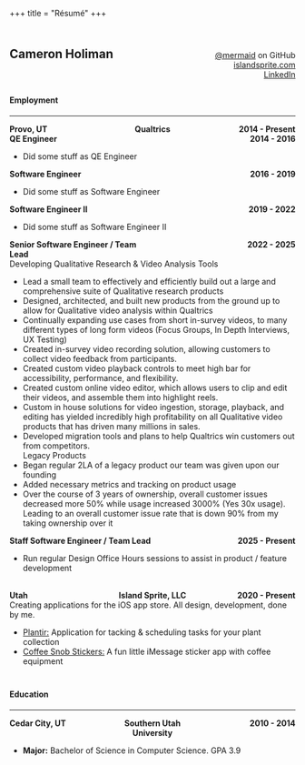 +++
title = "Résumé"
+++

<style>
    .resume {
        /* display: flex; */
    }

    .section {
        padding-top: .5rem;
    }
    .centered-row {
        display: flex;
        justify-content: space-between;
        align-items: baseline;
        width: 100%;
    }

    .centered-row > * {
        flex: 1 1 0px;
        text-align: center;
    }

    .centered-row > *:last-child {
        text-align: end;
    }

    .centered-row > *:first-child {
        text-align: start;
    }

    .header-row {
        font-weight: bold;
    }

    #content .resume hr,
    #content .resume h4,
    #content .resume h3,
    #content .resume h2 {
        margin: 0;
    }

    #content .resume ul {
      list-style-position: outside;
      margin-left: 1rem;
    }
</style>

<div class='resume'>
    <div class='section'>
        <div class='centered-row'>
            <h2>Cameron Holiman</h2>
            <span>
                <div><a href='https://github.com/mermaid'>@mermaid</a> on GitHub</div>
                <div><a href='https://islandsprite.com'>islandsprite.com</a></div>
                <div><a href='https://www.linkedin.com/in/cameron-holiman-a186718b/'>LinkedIn</a></div>
            </span>
        </div>
    </div>
    <div class='section'>
        <h4>Employment</h4>
        <hr />
        <div class='centered-row header-row'>
            <span>Provo, UT</span>
            <span>Qualtrics</span>
            <span>2014 - Present</span>
        </div>
        <div class='centered-row header-row'>
            <span>QE Engineer</span>
            <span>2014 - 2016</span>
        </div>
        <ul>
            <li>Did some stuff as QE Engineer</li>
        </ul>
        <div class='centered-row header-row'>
            <span>Software Engineer</span>
            <span>2016 - 2019</span>
        </div>
        <ul>
            <li>Did some stuff as Software Engineer</li>
        </ul>
        <div class='centered-row header-row'>
            <span>Software Engineer II</span>
            <span>2019 - 2022</span>
        </div>
        <ul>
            <li>Did some stuff as Software Engineer II</li>
        </ul>
        <div class='centered-row header-row'>
            <span>Senior Software Engineer / Team Lead</span>
            <span>2022 - 2025</span>
        </div>
        Developing Qualitative Research & Video Analysis Tools
        <ul>
          <li>Lead a small team to effectively and efficiently build out a large and comprehensive suite of Qualitative research products</li>
          <li>Designed, architected, and built new products from the ground up to allow for Qualitative video analysis within Qualtrics</li>
          <li>Continually expanding use cases from short in-survey videos, to many different types of long form videos (Focus Groups, In Depth Interviews, UX Testing)</li>
          <li>Created in-survey video recording solution, allowing customers to collect video feedback from participants.</li>
          <li>Created custom video playback controls to meet high bar for accessibility, performance, and flexibility.</li>
          <li>Created custom online video editor, which allows users to clip and edit their videos, and assemble them into highlight reels.</li>
          <li>Custom in house solutions for video ingestion, storage, playback, and editing has yielded incredibly high profitability on all Qualitative video products that has driven many millions in sales.</li>
          <li>Developed migration tools and plans to help Qualtrics win customers out from competitors.</li>
        Legacy Products
          <li>Began regular 2LA of a legacy product our team was given upon our founding</li>
          <li>Added necessary metrics and tracking on product usage</li>
          <li>Over the course of 3 years of ownership, overall customer issues decreased more 50% while usage increased 3000% (Yes 30x usage). Leading to an overall customer issue rate that is down 90% from my taking ownership over it</li>
        </ul>
        <div class='centered-row header-row'>
            <span>Staff Software Engineer / Team Lead</span>
            <span>2025 - Present</span>
        </div>
        <ul>
            <li>Run regular Design Office Hours sessions to assist in product / feature development</li>
        </ul>
        <br />
        <div class='centered-row header-row'>
            <span>Utah</span>
            <span>Island Sprite, LLC</span>
            <span>2020 - Present</span>
        </div>
        Creating applications for the iOS app store. All design, development, done by me.
        <ul>
            <li><a href="https://plantir.app">Plantir:</a> Application for tacking & scheduling tasks for your plant collection</li>
            <li><a href="https://apps.apple.com/us/app/coffee-snob-stickers/id1154238768">Coffee Snob Stickers:</a> A fun little iMessage sticker app with coffee equipment</li>
        </ul>
    </div>
    <div class='section'>
    <h4>Education</h4>
    <hr />
    <div class='centered-row header-row'>
        <span>Cedar City, UT</span>
        <span>Southern Utah University</span>
        <span>2010 - 2014</span>
    </div>
    <ul>
        <li><b>Major:</b> Bachelor of Science in Computer Science. GPA 3.9</li>
    </ul>
</div>
</div>

